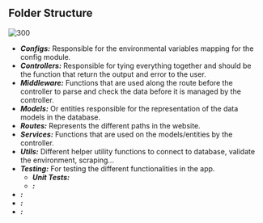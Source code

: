 ## Folder Structure

![300](https://blog.logrocket.com/wp-content/uploads/2022/01/Express-test-folder-structure.png)
* ***Configs:*** Responsible for the environmental variables mapping for the config module.
* ***Controllers:*** Responsible for tying everything together and should be the function that return the output and error to the user. 
* ***Middleware:*** Functions that are used along the route before the controller to parse and check the data before it is managed by the controller.
* ***Models:*** Or entities responsible for the representation of the data models in the database.
* ***Routes:*** Represents the different paths in the website.
* ***Services:*** Functions that are used on the models/entities by the controller.
* ***Utils:*** Different helper utility functions to connect to database, validate the environment, scraping...
* ***Testing:*** For testing the different functionalities in the app.
	* ***Unit Tests:***
	* ***:***
* ***:***
* ***:***
* ***:***